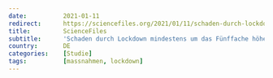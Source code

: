 ```yaml
---
date:          2021-01-11
redirect:      https://sciencefiles.org/2021/01/11/schaden-durch-lockdown-mindestens-um-das-funffache-hoher-als-sein-nutzen-studienuberblick/
title:         ScienceFiles
subtitle:      'Schaden durch Lockdown mindestens um das Fünffache höher als sein Nutzen – Studienüberblick'
country:       DE
categories:    [Studie]
tags:          [massnahmen, lockdown]
---
```

